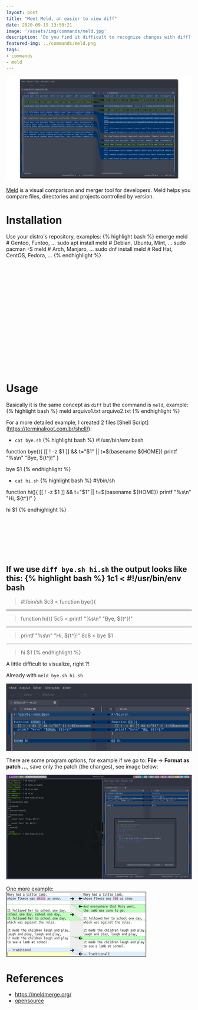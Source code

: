 ```yaml
---
layout: post
title: "Meet Meld, an easier to view diff"
date: 2020-09-19 13:50:21
image: '/assets/img/commands/meld.jpg'
description: 'Do you find it difficult to recognize changes with diff? This can help you! 😃'
featured-img: ../commands/meld.png
tags:
- commands
- meld
---
```


![Meet Meld, an easier to view diff](/assets/img/commands/meld.png)

[Meld](https://meldmerge.org/) is a visual comparison and merger tool for developers. Meld helps you compare files, directories and projects controlled by version.

# Installation
Use your distro's repository, examples:
{% highlight bash %}
emerge meld # Gentoo, Funtoo, ...
sudo apt install meld # Debian, Ubuntu, Mint, ...
sudo pacman -S meld # Arch, Manjaro, ...
sudo dnf install meld # Red Hat, CentOS, Fedora, ...
{% endhighlight %}

<!-- QUADRADO -->
<script async src="//pagead2.googlesyndication.com/pagead/js/adsbygoogle.js"></script>
<ins class="adsbygoogle"
style="display:inline-block;width:336px;height:280px"
data-ad-client="ca-pub-2838251107855362"
data-ad-slot="5351066970"></ins>
<script>
(adsbygoogle = window.adsbygoogle || []).push({});
</script>

# Usage
Basically it is the same concept as `diff` but the command is `meld`, example:
{% highlight bash %}
meld arquivo1.txt arquivo2.txt
{% endhighlight %}

For a more detailed example, I created 2 files [Shell Script] (https://terminalroot.com.br/shell/):
+ `cat bye.sh`
{% highlight bash %}
#!/usr/bin/env bash

function bye(){
  [[ ! -z $1 ]] && t="$1" || t=$(basename ${HOME})
  printf "%s\n" "Bye, ${t^}!"
}

bye $1
{% endhighlight %}

+ `cat hi.sh`
{% highlight bash %}
#!/bin/sh

function hi(){
  [[ ! -z $1 ]] && t="$1" || t=$(basename ${HOME})
  printf "%s\n" "Hi, ${t^}!"
}

hi $1
{% endhighlight %}

<!-- LISTA MIN -->
<script async src="//pagead2.googlesyndication.com/pagead/js/adsbygoogle.js"></script>
<ins class="adsbygoogle"
style="display:inline-block;width:730px;height:95px"
data-ad-client="ca-pub-2838251107855362"
data-ad-slot="5351066970"></ins>
<script>
(adsbygoogle = window.adsbygoogle || []).push({});
</script>

If we use `diff bye.sh hi.sh` the output looks like this:
{% highlight bash %}
1c1
< #!/usr/bin/env bash
---
> #!/bin/sh
3c3
< function bye(){
---
> function hi(){
5c5
<   printf "%s\n" "Bye, ${t^}!"
---
>   printf "%s\n" "Hi, ${t^}!"
8c8
< bye $1
---
> hi $1
{% endhighlight %}

A little difficult to visualize, right ?!

Already with `meld bye.sh hi.sh`

![Meld area](/assets/img/commands/meld-area.jpg)

There are some program options, for example if we go to: **File** → **Format as patch ...**, save only the patch (the changes), see image below:

![Meld](/assets/img/commands/meld-sh.png)

One more example:
![One more example](/assets/img/commands/meld.jpg)

<!-- RETANGULO LARGO 2 -->
<script async src="//pagead2.googlesyndication.com/pagead/js/adsbygoogle.js"></script>
<ins class="adsbygoogle"
style="display:block; text-align:center;"
data-ad-layout="in-article"
data-ad-format="fluid"
data-ad-client="ca-pub-2838251107855362"
data-ad-slot="8549252987"></ins>
<script>
(adsbygoogle = window.adsbygoogle || []).push({});
</script>

# References
+ <https://meldmerge.org/>
+ [opensource](https://opensource.com/article/20/3/meld)


